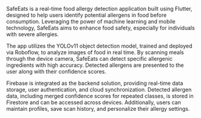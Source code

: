 SafeEats is a real-time food allergy detection application built using Flutter, designed to help users identify potential allergens in food before consumption. Leveraging the power of machine learning and mobile technology, SafeEats aims to enhance food safety, especially for individuals with severe allergies.

The app utilizes the YOLOv11 object detection model, trained and deployed via Roboflow, to analyze images of food in real time. By scanning meals through the device camera, SafeEats can detect specific allergenic ingredients with high accuracy. Detected allergens are presented to the user along with their confidence scores.

Firebase is integrated as the backend solution, providing real-time data storage, user authentication, and cloud synchronization. Detected allergen data, including merged confidence scores for repeated classes, is stored in Firestore and can be accessed across devices. Additionally, users can maintain profiles, save scan history, and personalize their allergy settings.
